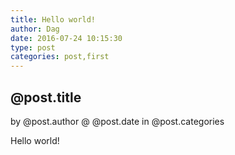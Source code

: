```yaml
---
title: Hello world!
author: Dag
date: 2016-07-24 10:15:30
type: post
categories: post,first
---
```


## @post.title
by @post.author @ @post.date
in @post.categories

Hello world!




